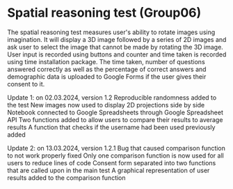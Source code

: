 # Spatial reasoning test (Group06)

The spatial reasoning test measures user's ability to rotate images using imagination. It will display a 3D image followed by a series of 2D images and ask user to select the image that cannot be made by rotating the 3D image. User input is recorded using buttons and counter and time taken is recorded using time installation package. The time taken, number of questions answered correctly as well as the percentage of correct answers and demographic data is uploaded to Google Forms if the user gives their consent to it.

Update 1: on 02.03.2024, version 1.2
Reproducible randomness added to the test
New images now used to display 2D projections side by side
Notebook connected to Google Spreadsheets through Google Spreadsheet API
Two functions added to allow users to compare their results to average results
A function that checks if the username had been used previously added

Update 2: on 13.03.2024, version 1.2.1
Bug that caused comparison function to not work properly fixed
Only one comparison function is now used for all users to reduce lines of code
Consent form separated into two functions that are called upon in the main test
A graphical representation of user results added to the comparison function
